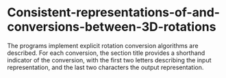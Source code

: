 # Consistent-representations-of-and-conversions-between-3D-rotations
The programs implement explicit rotation conversion algorithms are described. For each conversion, the section title provides a shorthand indicator of the conversion, with the first two letters describing the input representation, and the last two characters the output representation.
